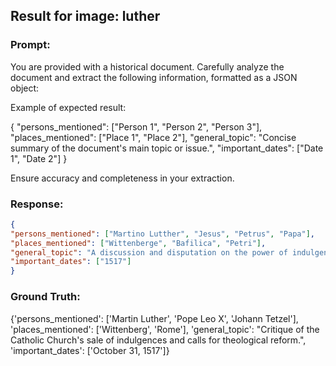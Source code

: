 
## Result for image: luther

### Prompt:
You are provided with a historical document. Carefully analyze the document and extract the following information, formatted as a JSON object:

Example of expected result:

{
"persons_mentioned": ["Person 1", "Person 2", "Person 3"],
"places_mentioned": ["Place 1", "Place 2"],
"general_topic": "Concise summary of the document's main topic or issue.",
"important_dates": ["Date 1", "Date 2"]
}

Ensure accuracy and completeness in your extraction.

### Response:
```json
{
"persons_mentioned": ["Martino Lutther", "Jesus", "Petrus", "Papa"],
"places_mentioned": ["Wittenberge", "Bafilica", "Petri"],
"general_topic": "A discussion and disputation on the power of indulgences, mainly those provided by the Pope, including their spiritual effects, implications for salvation, and the proper ways for the Church to administer and interpret them. Critique is offered of the practices associated with their sale.",
"important_dates": ["1517"]
}
```

### Ground Truth:
{'persons_mentioned': ['Martin Luther', 'Pope Leo X', 'Johann Tetzel'], 'places_mentioned': ['Wittenberg', 'Rome'], 'general_topic': "Critique of the Catholic Church's sale of indulgences and calls for theological reform.", 'important_dates': ['October 31, 1517']}